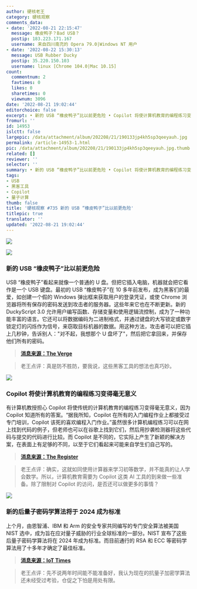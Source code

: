 ```yaml
---
author: 硬核老王
category: 硬核观察
comments_data:
- date: '2022-08-21 22:15:47'
  message: 橡皮鸭子？Bad USB？
  postip: 183.223.171.167
  username: 来自四川南充的 Opera 79.0|Windows NT 用户
- date: '2022-08-22 15:30:13'
  message: USB Rubber Ducky
  postip: 35.220.150.103
  username: linux [Chrome 104.0|Mac 10.15]
count:
  commentnum: 2
  favtimes: 0
  likes: 0
  sharetimes: 0
  viewnum: 3096
date: '2022-08-21 19:02:44'
editorchoice: false
excerpt: • 新的 USB “橡皮鸭子”比以前更危险 • Copilot 将使计算机教育的编程练习变得毫无意义 • 新的后量子密码学算法将于 2024 成为标准
fromurl: ''
id: 14953
islctt: false
largepic: /data/attachment/album/202208/21/190133jp4kh5sp3qeeyauh.jpg
permalink: /article-14953-1.html
pic: /data/attachment/album/202208/21/190133jp4kh5sp3qeeyauh.jpg.thumb.jpg
related: []
reviewer: ''
selector: ''
summary: • 新的 USB “橡皮鸭子”比以前更危险 • Copilot 将使计算机教育的编程练习变得毫无意义 • 新的后量子密码学算法将于 2024 成为标准
tags:
- USB
- 黑客工具
- Copilot
- 量子计算
thumb: false
title: '硬核观察 #735 新的 USB “橡皮鸭子”比以前更危险'
titlepic: true
translator: ''
updated: '2022-08-21 19:02:44'
---
```


![](/data/attachment/album/202208/21/190133jp4kh5sp3qeeyauh.jpg)


![](/data/attachment/album/202208/21/190145ol7n9ev4bxe76z5l.jpg)


### 新的 USB “橡皮鸭子”比以前更危险


USB “橡皮鸭子”看起来就像一个普通的 U 盘。但把它插入电脑，机器就会把它看作是一个 USB 键盘。最初的 USB “橡皮鸭子”在 10 多年前发布，成为黑客们的最爱，如创建一个假的 Windows 弹出框来获取用户的登录凭证，或使 Chrome 浏览器将所有保存的密码发送到攻击者的服务器。这些年来它也在不断更新。新的 DuckyScript 3.0 允许用户编写函数、存储变量和使用逻辑流控制，成为了一种功能丰富的语言。它还可以将数据编码为二进制格式，并通过键盘的大写锁定或数字锁定灯的闪烁作为信号，来窃取目标机器的数据。用这种方法，攻击者可以把它插上几秒钟，告诉别人："对不起，我想那个 U 盘坏了"，然后把它拿回来，并保存他们所有的密码。



> 
> **[消息来源：The Verge](https://www.theverge.com/23308394/usb-rubber-ducky-review-hack5-defcon-duckyscript)**
> 
> 
> 



> 
> 老王点评：真是防不胜防，要我说，这些黑客工具的想法也真巧妙。
> 
> 
> 


![](/data/attachment/album/202208/21/190159jz2nnnq4ffx23vfg.jpg)


### Copilot 将使计算机教育的编程练习变得毫无意义


有计算机教授担心 Copilot 将使传统的计算机教育的编程练习变得毫无意义，因为 Copilot 知道所有的答案。“据我所知，Copilot 在所有的入门编程作业上都接受过专门培训，Copilot 该死的喜欢编程入门作业。”虽然很多计算机编程练习可以在网上找到代码的例子，但老师也可以在谷歌上找到它们，然后用抄袭检测器将这些代码与提交的代码进行比较。而 Copilot 是不同的，它实际上产生了新颖的解决方案，在表面上有足够的不同，以至于它们看起来可能来自学生们自己写的。



> 
> **[消息来源：The Register](https://www.theregister.com/2022/08/19/copilot_github_students/)**
> 
> 
> 



> 
> 老王点评：确实，这就如同使用计算器来学习初等数学，并不能真的让人学会数学。所以，计算机教育需要为 Copilot 这类 AI 工具的到来做一些准备。除了限制对 Copilot 的访问，是否还可以做更多的事情？
> 
> 
> 


![](/data/attachment/album/202208/21/190213akiw6pekww222qq6.jpg)


### 新的后量子密码学算法将于 2024 成为标准


上个月，由恩智浦、IBM 和 Arm 的安全专家共同编写的专门安全算法被美国 NIST 选中，成为旨在应对量子威胁的行业全球标准的一部分。NIST 宣布了这些后量子密码学算法将在 2024 年成为标准。而目前通行的 RSA 和 ECC 等密码学算法用了十多年才确定了最佳标准。



> 
> **[消息来源：IoT Times](https://iot.eetimes.com/post-quantum-cryptography-needs-to-be-ready-to-protect-iot/)**
> 
> 
> 



> 
> 老王点评：先不说两年时间能不能准备好，我认为现在的抗量子加密学算法还未经受过考验，仓促之下怕是用处有限。
> 
> 
>